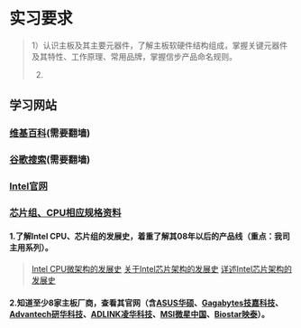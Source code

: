# 实习要求

> 1）认识主板及其主要元器件，了解主板软硬件结构组成，掌握关键元器件及其特性、工作原理、常用品牌，掌握信步产品命名规则。
>
> 2)

## 学习网站

### [维基百科](https://en.wikipedia.org)(需要翻墙)

### [谷歌搜索](www.google.com.hk)(需要翻墙)

### [Intel官网](https://www.intel.com)

### [芯片组、CPU相应规格资料](http://ark.intel.com)

#### 1.了解Intel CPU、芯片组的发展史，着重了解其08年以后的产品线（重点：我司主用系列）。

> [Intel CPU微架构的发展史](http://www.360doc.com/content/20/0218/07/31409419_892836849.shtml)
> [关于Intel芯片架构的发展史](https://www.cnblogs.com/szhb-5251/p/6669860.html)
> [详述Intel芯片架构的发展史](https://wenku.baidu.com/view/e465434b2b160b4e767fcf44.html)




#### 2.知道至少8家主板厂商，查看其官网（含<a href="www.asus.com.cn">ASUS华硕</a>、<a href ="https://www.gigabyte.cn/">Gagabytes技嘉科技</a>、<a href="https://www.advantech.com.cn/">Advantech研华科技</a>、<a href="https://www.adlinktech.com/cn/">ADLINK凌华科技</a>、<a href="https://cn.msi.com/">MSI微星中国</a>、<a href="http://www.biostar.com.cn/app/en-us/">Biostar映泰</a>）。
